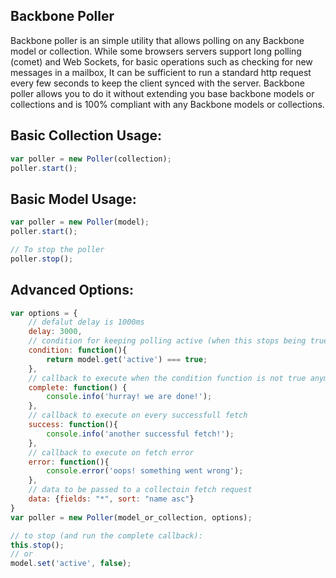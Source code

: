 Backbone Poller
----------
Backbone poller is an simple utility that allows polling on any Backbone model or collection.
While some browsers servers support long polling (comet) and Web Sockets, for basic operations such as checking for new messages in a mailbox,
It can be sufficient to run a standard http request every few seconds to keep the client synced with the server.
Backbone poller allows you to do it without extending you base backbone models or collections and is 100% compliant with any Backbone models or collections.

Basic Collection Usage:
-------
``` javascript
var poller = new Poller(collection);
poller.start();
```

Basic Model Usage:
-------
``` javascript
var poller = new Poller(model);
poller.start();

// To stop the poller
poller.stop();
```

Advanced Options:
-------
``` javascript
var options = {
	// defalut delay is 1000ms
    delay: 3000, 
    // condition for keeping polling active (when this stops being true, polling will stop)
    condition: function(){
        return model.get('active') === true;
    },
    // callback to execute when the condition function is not true anymore, or when calling stop()
    complete: function() { 
        console.info('hurray! we are done!'); 
    },
    // callback to execute on every successfull fetch
    success: function(){ 
        console.info('another successful fetch!'); 
    },
    // callback to execute on fetch error
    error: function(){ 
        console.error('oops! something went wrong'); 
    },
    // data to be passed to a collectoin fetch request
    data: {fields: "*", sort: "name asc"}
}
var poller = new Poller(model_or_collection, options);

// to stop (and run the complete callback):
this.stop();
// or
model.set('active', false);
```